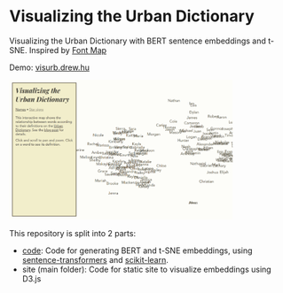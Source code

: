# Visualizing the Urban Dictionary

Visualizing the Urban Dictionary with BERT sentence embeddings and t-SNE. Inspired by [Font Map](http://fontmap.ideo.com/)

Demo: [visurb.drew.hu](https://visurb.drew.hu)

<img src="splash.png" alt="splash image" width="80%"/>



This repository is split into 2 parts:
* [code](code): Code for generating BERT and t-SNE embeddings, using [sentence-transformers](https://github.com/UKPLab/sentence-transformers) and [scikit-learn](https://github.com/scikit-learn/scikit-learn).
* site (main folder): Code for static site to visualize embeddings using D3.js
